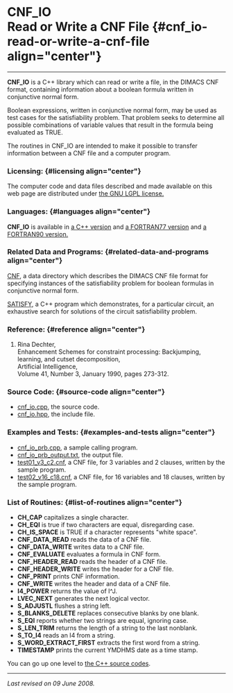 CNF\_IO\
Read or Write a CNF File {#cnf_io-read-or-write-a-cnf-file align="center"}
========================

------------------------------------------------------------------------

**CNF\_IO** is a C++ library which can read or write a file, in the
DIMACS CNF format, containing information about a boolean formula
written in conjunctive normal form.

Boolean expressions, written in conjunctive normal form, may be used as
test cases for the satisfiability problem. That problem seeks to
determine all possible combinations of variable values that result in
the formula being evaluated as TRUE.

The routines in CNF\_IO are intended to make it possible to transfer
information between a CNF file and a computer program.

### Licensing: {#licensing align="center"}

The computer code and data files described and made available on this
web page are distributed under [the GNU LGPL
license.](../../txt/gnu_lgpl.txt)

### Languages: {#languages align="center"}

**CNF\_IO** is available in [a C++
version](../../cpp_src/cnf_io/cnf_io.html) and [a FORTRAN77
version](../../f77_src/cnf_io/cnf_io.html) and [a FORTRAN90
version.](../../f_src/cnf_io/cnf_io.html)

### Related Data and Programs: {#related-data-and-programs align="center"}

[CNF](../../data/cnf/cnf.html), a data directory which describes the
DIMACS CNF file format for specifying instances of the satisfiability
problem for boolean formulas in conjunctive normal form.

[SATISFY](../../cpp_src/satisfy/satisfy.html), a C++ program which
demonstrates, for a particular circuit, an exhaustive search for
solutions of the circuit satisfiability problem.

### Reference: {#reference align="center"}

1.  Rina Dechter,\
    Enhancement Schemes for constraint processing: Backjumping,
    learning, and cutset decomposition,\
    Artificial Intelligence,\
    Volume 41, Number 3, January 1990, pages 273-312.

### Source Code: {#source-code align="center"}

-   [cnf\_io.cpp](cnf_io.cpp), the source code.
-   [cnf\_io.hpp](cnf_io.hpp), the include file.

### Examples and Tests: {#examples-and-tests align="center"}

-   [cnf\_io\_prb.cpp](cnf_io_prb.cpp), a sample calling program.
-   [cnf\_io\_prb\_output.txt](cnf_io_prb_output.txt), the output file.
-   [test01\_v3\_c2.cnf](test01_v3_c2.cnf), a CNF file, for 3 variables
    and 2 clauses, written by the sample program.
-   [test02\_v16\_c18.cnf](test02_v6_c18.cnf), a CNF file, for 16
    variables and 18 clauses, written by the sample program.

### List of Routines: {#list-of-routines align="center"}

-   **CH\_CAP** capitalizes a single character.
-   **CH\_EQI** is true if two characters are equal, disregarding case.
-   **CH\_IS\_SPACE** is TRUE if a character represents "white space".
-   **CNF\_DATA\_READ** reads the data of a CNF file.
-   **CNF\_DATA\_WRITE** writes data to a CNF file.
-   **CNF\_EVALUATE** evaluates a formula in CNF form.
-   **CNF\_HEADER\_READ** reads the header of a CNF file.
-   **CNF\_HEADER\_WRITE** writes the header for a CNF file.
-   **CNF\_PRINT** prints CNF information.
-   **CNF\_WRITE** writes the header and data of a CNF file.
-   **I4\_POWER** returns the value of I\^J.
-   **LVEC\_NEXT** generates the next logical vector.
-   **S\_ADJUSTL** flushes a string left.
-   **S\_BLANKS\_DELETE** replaces consecutive blanks by one blank.
-   **S\_EQI** reports whether two strings are equal, ignoring case.
-   **S\_LEN\_TRIM** returns the length of a string to the last
    nonblank.
-   **S\_TO\_I4** reads an I4 from a string.
-   **S\_WORD\_EXTRACT\_FIRST** extracts the first word from a string.
-   **TIMESTAMP** prints the current YMDHMS date as a time stamp.

You can go up one level to [the C++ source codes](../cpp_src.html).

------------------------------------------------------------------------

*Last revised on 09 June 2008.*
